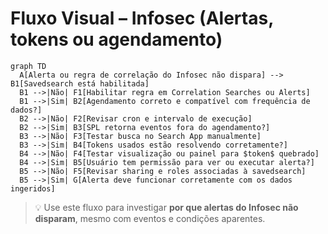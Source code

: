 # Fluxo Visual – Infosec (Alertas, tokens ou agendamento)

```mermaid
graph TD
  A[Alerta ou regra de correlação do Infosec não dispara] --> B1[Savedsearch está habilitada]
  B1 -->|Não| F1[Habilitar regra em Correlation Searches ou Alerts]
  B1 -->|Sim| B2[Agendamento correto e compatível com frequência de dados?]
  B2 -->|Não| F2[Revisar cron e intervalo de execução]
  B2 -->|Sim| B3[SPL retorna eventos fora do agendamento?]
  B3 -->|Não| F3[Testar busca no Search App manualmente]
  B3 -->|Sim| B4[Tokens usados estão resolvendo corretamente?]
  B4 -->|Não| F4[Testar visualização ou painel para $token$ quebrado]
  B4 -->|Sim| B5[Usuário tem permissão para ver ou executar alerta?]
  B5 -->|Não| F5[Revisar sharing e roles associadas à savedsearch]
  B5 -->|Sim| G[Alerta deve funcionar corretamente com os dados ingeridos]
```

> 💡 Use este fluxo para investigar **por que alertas do Infosec não disparam**, mesmo com eventos e condições aparentes.
